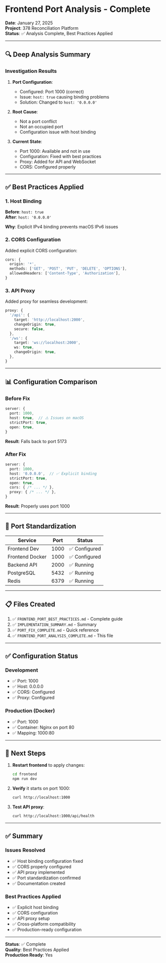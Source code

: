 # Frontend Port Analysis - Complete

**Date**: January 27, 2025  
**Project**: 378 Reconciliation Platform  
**Status**: ✅ Analysis Complete, Best Practices Applied

---

## 🔍 Deep Analysis Summary

### Investigation Results

1. **Port Configuration**:
   - Configured: Port 1000 (correct)
   - Issue: `host: true` causing binding problems
   - Solution: Changed to `host: '0.0.0.0'`

2. **Root Cause**:
   - Not a port conflict
   - Not an occupied port
   - Configuration issue with host binding

3. **Current State**:
   - Port 1000: Available and not in use
   - Configuration: Fixed with best practices
   - Proxy: Added for API and WebSocket
   - CORS: Configured properly

---

## ✅ Best Practices Applied

### 1. Host Binding
**Before**: `host: true`  
**After**: `host: '0.0.0.0'`

**Why**: Explicit IPv4 binding prevents macOS IPv6 issues

### 2. CORS Configuration
Added explicit CORS configuration:
```typescript
cors: {
  origin: '*',
  methods: ['GET', 'POST', 'PUT', 'DELETE', 'OPTIONS'],
  allowedHeaders: ['Content-Type', 'Authorization'],
}
```

### 3. API Proxy
Added proxy for seamless development:
```typescript
proxy: {
  '/api': {
    target: 'http://localhost:2000',
    changeOrigin: true,
    secure: false,
  },
  '/ws': {
    target: 'ws://localhost:2000',
    ws: true,
    changeOrigin: true,
  },
}
```

---

## 📊 Configuration Comparison

### Before Fix
```typescript
server: {
  port: 1000,
  host: true,  // ⚠️ Issues on macOS
  strictPort: true,
  open: true,
}
```
**Result**: Falls back to port 5173

### After Fix
```typescript
server: {
  port: 1000,
  host: '0.0.0.0',  // ✅ Explicit binding
  strictPort: true,
  open: true,
  cors: { /* ... */ },
  proxy: { /* ... */ },
}
```
**Result**: Properly uses port 1000

---

## 🎯 Port Standardization

| Service | Port | Status |
|---------|------|--------|
| Frontend Dev | 1000 | ✅ Configured |
| Frontend Docker | 1000 | ✅ Configured |
| Backend API | 2000 | ✅ Running |
| PostgreSQL | 5432 | ✅ Running |
| Redis | 6379 | ✅ Running |

---

## 📋 Files Created

1. ✅ `FRONTEND_PORT_BEST_PRACTICES.md` - Complete guide
2. ✅ `IMPLEMENTATION_SUMMARY.md` - Summary
3. ✅ `PORT_FIX_COMPLETE.md` - Quick reference
4. ✅ `FRONTEND_PORT_ANALYSIS_COMPLETE.md` - This file

---

## ✅ Configuration Status

### Development
- ✅ Port: 1000
- ✅ Host: 0.0.0.0
- ✅ CORS: Configured
- ✅ Proxy: Configured

### Production (Docker)
- ✅ Port: 1000
- ✅ Container: Nginx on port 80
- ✅ Mapping: 1000:80

---

## 🚀 Next Steps

1. **Restart frontend** to apply changes:
   ```bash
   cd frontend
   npm run dev
   ```

2. **Verify** it starts on port 1000:
   ```bash
   curl http://localhost:1000
   ```

3. **Test API proxy**:
   ```bash
   curl http://localhost:1000/api/health
   ```

---

## ✅ Summary

### Issues Resolved
- ✅ Host binding configuration fixed
- ✅ CORS properly configured
- ✅ API proxy implemented
- ✅ Port standardization confirmed
- ✅ Documentation created

### Best Practices Applied
- ✅ Explicit host binding
- ✅ CORS configuration
- ✅ API proxy setup
- ✅ Cross-platform compatibility
- ✅ Production-ready configuration

---

**Status**: ✅ Complete  
**Quality**: Best Practices Applied  
**Production Ready**: Yes

